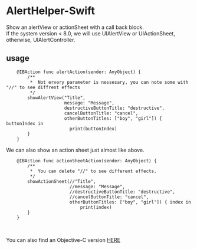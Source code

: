 # AlertHelper-Swift

Show an alertView or actionSheet with a call back block.<br>
If the system version < 8.0, we will use UIAlertView  or UIActionSheet, otherwise, UIAlertController.

usage
---
```
    @IBAction func alertAction(sender: AnyObject) {
        /**
         *  Not ervery parameter is nessesary, you can note some with "//" to see diffrent effects
         */
        showAlertView("Title",
                      message: "Message",
                      destructiveButtonTitle: "destructive",
                      cancelButtonTitle: "cancel",
                      otherButtonTitles: ["boy", "girl"]) { buttonIndex in
                        print(buttonIndex)
        }
    }
```
 We can also show an action sheet just almost like above.<br>
```
    @IBAction func actionSheetAction(sender: AnyObject) {
        /**
         *  You can delete "//" to see different effects.
         */
        showActionSheet(//"Title",
                        //message: "Message",
                        //destructiveButtonTitle: "destructive",
                        //cancelButtonTitle: "cancel",
                        otherButtonTitles: ["boy", "girl"]) { index in
                            print(index)
        }
    }
```
  <br>
  
  You can also find an Objective-C version [HERE](https://github.com/DingHub/AlertHelper-OC)

